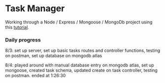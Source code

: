# Task Manager 

Working through a Node / Express / Mongoose / MongoDb project using this [tutorial](https://www.youtube.com/watch?v=qwfE7fSVaZM).

### Daily progress

8/3: set up server, set up basic tasks routes and controller functions, testing on postman, set up database on mongodb atlas

8/4: played around with manual database entry on mongodb atlas, set up mongoose, created task schema, updated create on task controller, testing on postman. ended at 1:26:30 